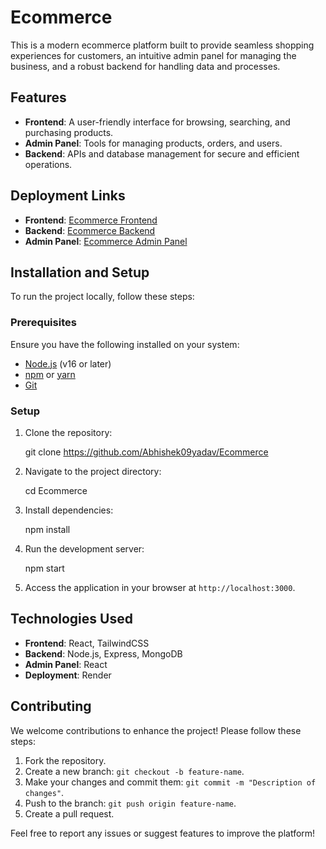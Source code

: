 # Ecommerce

This is a modern ecommerce platform built to provide seamless shopping experiences for customers, an intuitive admin
panel for managing the business, and a robust backend for handling data and processes.

## Features

* **Frontend**: A user-friendly interface for browsing, searching, and purchasing products.
* **Admin Panel**: Tools for managing products, orders, and users.
* **Backend**: APIs and database management for secure and efficient operations.

## Deployment Links

* **Frontend**: [Ecommerce Frontend](https://ecommerce-frontend-94i2.onrender.com)
* **Backend**: [Ecommerce Backend](https://ecommerce-8vpv.onrender.com)
* **Admin Panel**: [Ecommerce Admin Panel](https://ecommerce-admin-jzf2.onrender.com)

## Installation and Setup

To run the project locally, follow these steps:

### Prerequisites

Ensure you have the following installed on your system:

* [Node.js](https://nodejs.org/) (v16 or later)
* [npm](https://www.npmjs.com/) or [yarn](https://yarnpkg.com/)
* [Git](https://git-scm.com/)

### Setup

1. Clone the repository:

   git clone https://github.com/Abhishek09yadav/Ecommerce

2. Navigate to the project directory:

   cd Ecommerce

3. Install dependencies:

   npm install

4. Run the development server:

   npm start

5. Access the application in your browser at `http://localhost:3000`.

## Technologies Used

* **Frontend**: React, TailwindCSS
* **Backend**: Node.js, Express, MongoDB
* **Admin Panel**: React
* **Deployment**: Render

## Contributing

We welcome contributions to enhance the project! Please follow these steps:

1. Fork the repository.
2. Create a new branch: `git checkout -b feature-name`.
3. Make your changes and commit them: `git commit -m "Description of changes"`.
4. Push to the branch: `git push origin feature-name`.
5. Create a pull request.

Feel free to report any issues or suggest features to improve the platform!
